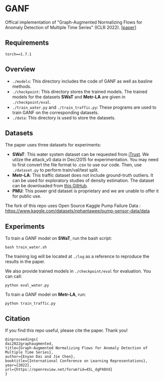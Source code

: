 
# GANF
Offical implementation of "Graph-Augmented Normalizing Flows for Anomaly Detection of Multiple Time Series" (ICLR 2022). [[paper]](https://openreview.net/pdf?id=45L_dgP48Vd)

## Requirements

```
torch==1.7.1
```

## Overview

* `./models`: This directory includes the code of GANF as well as basline methods.
* `./checkpoint`: This directory stores the trained models. The trained models for the datasets **SWaT** and **Metr-LA** are given in `./checkpoint/eval`.
* `./train_water.py` and `./train_traffic.py`: These programs are used to train GANF on the corresponding datasets.
* `./data`: This directory is used to store the datasets.


## Datasets
The paper uses three datasets for experiments:
* **SWaT**: This water system dataset can be requested from [iTrust](https://itrust.sutd.edu.sg/). We utilze the attack_v0 data in Dec/2015 for experimentation. You may need to first convert the file format to .csv to use our code. Then, use `./dataset.py` to perform train/val/test split.
* **Metr-LA**: This traffic dataset does not include ground-truth outliers. It can be used for exploratory studies of density estimation. The dataset can be downloaded from [this GitHub](https://github.com/liyaguang/DCRNN).
* **PMU**: This power grid dataset is proprietary and we are unable to offer it for public use.

The fork of this repo uses Open Source Kaggle Pump Failure Data : https://www.kaggle.com/datasets/nphantawee/pump-sensor-data/data

## Experiments
To train a GANF model on **SWaT**, run the bash script:
```
bash train_water.sh
```
The training log will be located at `./log` as a reference to reproduce the results in the paper.

We also provide trained models in `./checkpoint/eval` for evaluation. You can call:
```
python eval_water.py
```

To train a GANF model on **Metr-LA**, run:
```
python train_traffic.py
```

## Citation
If you find this repo useful, please cite the paper. Thank you!
```
@inproceedings{
dai2022graphaugmented,
title={Graph-Augmented Normalizing Flows for Anomaly Detection of Multiple Time Series},
author={Enyan Dai and Jie Chen},
booktitle={International Conference on Learning Representations},
year={2022},
url={https://openreview.net/forum?id=45L_dgP48Vd}
}
```
